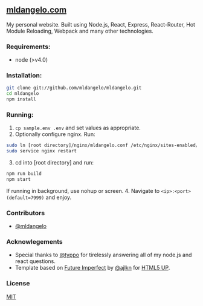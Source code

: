 ## [mldangelo.com](http://mldangelo.com)
My personal website. Built using Node.js, React, Express, React-Router, Hot Module Reloading, Webpack and many other technologies.

### Requirements:
* node (>v4.0)

### Installation:

```bash
git clone git://github.com/mldangelo/mldangelo.git
cd mldangelo
npm install
```

###  Running:

1. ``` cp sample.env .env ``` and set values as appropriate.
2. Optionally configure nginx. Run:

  ```bash
  sudo ln [root directory]/nginx/mldangelo.conf /etc/nginx/sites-enabled/mldangelo.conf
  sudo service nginx restart
  ```
3. cd into [root directory] and run:

  ```bash
  npm run build
  npm start
  ```
  If running in background, use nohup or screen.
4. Navigate to `<ip>:<port> (default=7999)` and enjoy.

### Contributors
- [@mldangelo](https://github.com/mldangelo)

### Acknowlegements
- Special thanks to [@typpo](https://github.com/typpo) for tirelessly answering all of my node.js and react questions.
- Template based on [Future Imperfect](https://html5up.net/future-imperfect) by [@ajlkn](https://github.com/ajlkn) for [HTML5 UP](html5up.net).

### License
[MIT](https://github.com/mldangelo/mldangelo/blob/master/LICENSE)
